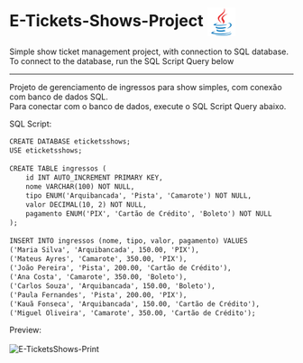 # E-Tickets-Shows-Project <img align="center" alt="mateusayres-Java" height="50" width="50" src="https://raw.githubusercontent.com/devicons/devicon/master/icons/java/java-original.svg">

Simple show ticket management project, with connection to SQL database.<br> 
To connect to the database, run the SQL Script Query below 

**********************************************

Projeto de gerenciamento de ingressos para show simples, com conexão com banco de dados SQL.<br> 
Para conectar com o banco de dados, execute o SQL Script Query abaixo.

SQL Script: 
```
CREATE DATABASE eticketsshows;
USE eticketsshows;

CREATE TABLE ingressos (
    id INT AUTO_INCREMENT PRIMARY KEY,
    nome VARCHAR(100) NOT NULL,
    tipo ENUM('Arquibancada', 'Pista', 'Camarote') NOT NULL,
    valor DECIMAL(10, 2) NOT NULL,
    pagamento ENUM('PIX', 'Cartão de Crédito', 'Boleto') NOT NULL
);

INSERT INTO ingressos (nome, tipo, valor, pagamento) VALUES
('Maria Silva', 'Arquibancada', 150.00, 'PIX'),
('Mateus Ayres', 'Camarote', 350.00, 'PIX'),
('João Pereira', 'Pista', 200.00, 'Cartão de Crédito'),
('Ana Costa', 'Camarote', 350.00, 'Boleto'),
('Carlos Souza', 'Arquibancada', 150.00, 'Boleto'),
('Paula Fernandes', 'Pista', 200.00, 'PIX'),
('Kauã Fonseca', 'Arquibancada', 150.00, 'Cartão de Crédito'),
('Miguel Oliveira', 'Camarote', 350.00, 'Cartão de Crédito');
```
Preview: <br><br>
![E-TicketsShows-Print](https://github.com/mateusayres/e-tickets-shows-project/assets/168099824/a46c3e8b-3be8-443d-9a52-55b11647193b)
